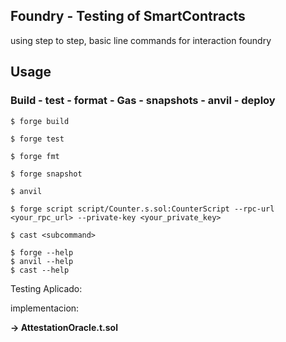## Foundry - Testing of SmartContracts

using step to step, basic line commands for interaction foundry 

## Usage

### Build - test - format - Gas - snapshots - anvil - deploy 

```shell
$ forge build

$ forge test

$ forge fmt

$ forge snapshot

$ anvil

$ forge script script/Counter.s.sol:CounterScript --rpc-url <your_rpc_url> --private-key <your_private_key>

$ cast <subcommand>

$ forge --help
$ anvil --help
$ cast --help
```


Testing Aplicado: 

implementacion: 

**-> AttestationOracle.t.sol**

